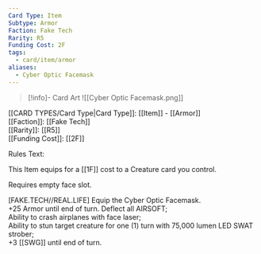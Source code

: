 ```yaml
---
Card Type: Item
Subtype: Armor
Faction: Fake Tech
Rarity: R5
Funding Cost: 2F
tags:
  - card/item/armor
aliases:
  - Cyber Optic Facemask
---
```

> [!info]- Card Art
> ![[Cyber Optic Facemask.png]]

[[CARD TYPES/Card Type|Card Type]]: [[Item]] - [[Armor]]  
[[Faction]]: [[Fake Tech]]  
[[Rarity]]: [[R5]]  
[[Funding Cost]]: [[2F]]  

Rules Text:  

This Item equips for a [[1F]] cost to a Creature card you control.  

Requires empty face slot.  

[FAKE.TECH//REAL.LIFE] Equip the Cyber Optic Facemask.  
+25 Armor until end of turn. Deflect all AIRSOFT;  
Ability to crash airplanes with face laser;  
Ability to stun target creature for one (1) turn with 75,000 lumen LED SWAT strober;  
+3 [[SWG]] until end of turn.  